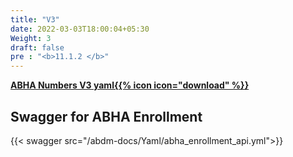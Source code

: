 ```yaml
---
title: "V3"
date: 2022-03-03T18:00:04+05:30
Weight: 3
draft: false
pre : "<b>11.1.2 </b>"
---
```


**[ABHA Numbers V3 yaml{{% icon icon="download" %}}](../abha_enrollment_api.yml "download")**

## Swagger for ABHA Enrollment

{{< swagger src="/abdm-docs/Yaml/abha_enrollment_api.yml">}}